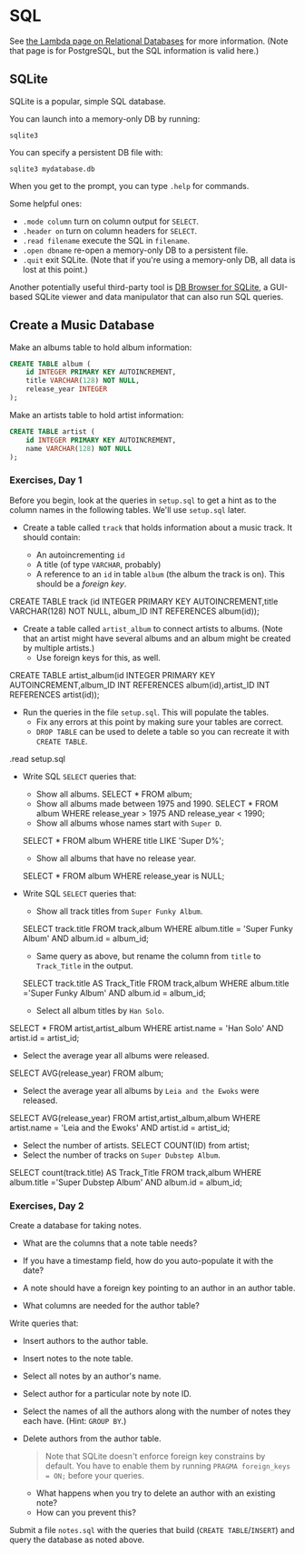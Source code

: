 # SQL

See [the Lambda page on Relational
Databases](https://github.com/LambdaSchool/Relational-Databases) for more
information. (Note that page is for PostgreSQL, but the SQL information is valid
here.)

## SQLite

SQLite is a popular, simple SQL database.

You can launch into a memory-only DB by running:

```
sqlite3
```

You can specify a persistent DB file with:

```
sqlite3 mydatabase.db
```

When you get to the prompt, you can type `.help` for commands.

Some helpful ones:

* `.mode column` turn on column output for `SELECT`.
* `.header on` turn on column headers for `SELECT`.
* `.read filename` execute the SQL in `filename`.
* `.open dbname` re-open a memory-only DB to a persistent file.
* `.quit` exit SQLite. (Note that if you're using a memory-only DB, all
  data is lost at this point.)

Another potentially useful third-party tool is [DB Browser for
SQLite](https://sqlitebrowser.org/), a GUI-based SQLite viewer and data
manipulator that can also run SQL queries.


## Create a Music Database

Make an albums table to hold album information:

```sql
CREATE TABLE album (
    id INTEGER PRIMARY KEY AUTOINCREMENT,
    title VARCHAR(128) NOT NULL,
    release_year INTEGER
);
```

Make an artists table to hold artist information:

```sql
CREATE TABLE artist (
    id INTEGER PRIMARY KEY AUTOINCREMENT,
    name VARCHAR(128) NOT NULL
);
```


### Exercises, Day 1

Before you begin, look at the queries in `setup.sql` to get a hint as to the
column names in the following tables. We'll use `setup.sql` later.

* Create a table called `track` that holds information about a music track. It should contain:

  * An autoincrementing `id`
  * A title (of type `VARCHAR`, probably)
  * A reference to an `id` in table `album` (the album the track is on). This
    should be a _foreign key_.

CREATE TABLE track (id INTEGER PRIMARY KEY AUTOINCREMENT,title VARCHAR(128) NOT NULL, album_ID INT REFERENCES album(id));


* Create a table called `artist_album` to connect artists to albums. (Note that
  an artist might have several albums and an album might be created by multiple
  artists.)
  * Use foreign keys for this, as well.
 
 CREATE TABLE artist_album(id INTEGER PRIMARY KEY AUTOINCREMENT,album_ID INT REFERENCES album(id),artist_ID INT REFERENCES artist(id));


* Run the queries in the file `setup.sql`. This will populate the tables.
  * Fix any errors at this point by making sure your tables are correct.
  * `DROP TABLE` can be used to delete a table so you can recreate it with
    `CREATE TABLE`.

.read setup.sql

* Write SQL `SELECT` queries that:
  * Show all albums.
  SELECT * FROM album;
  * Show all albums made between 1975 and 1990.
  SELECT * FROM album WHERE release_year > 1975 AND release_year < 1990;
  * Show all albums whose names start with `Super D`.

  SELECT * FROM album WHERE title LIKE 'Super D%';

  * Show all albums that have no release year.

  SELECT * FROM album WHERE release_year is NULL;

* Write SQL `SELECT` queries that:
  * Show all track titles from `Super Funky Album`.

  SELECT track.title FROM track,album WHERE album.title = 'Super Funky Album' AND album.id = album_id;

  * Same query as above, but rename the column from `title` to `Track_Title` in the output.

  SELECT track.title AS Track_Title FROM track,album WHERE album.title ='Super Funky Album' AND album.id = album_id;

  * Select all album titles by `Han Solo`.

SELECT * FROM artist,artist_album WHERE artist.name = 'Han Solo' AND artist.id = artist_id;

  * Select the average year all albums were released.

SELECT AVG(release_year) FROM album;

  * Select the average year all albums by `Leia and the Ewoks` were released.

SELECT AVG(release_year) FROM artist,artist_album,album  WHERE artist.name = 'Leia and the Ewoks' AND artist.id = artist_id;

  * Select the number of artists.
SELECT COUNT(ID) from artist;
  * Select the number of tracks on `Super Dubstep Album`.

  SELECT count(track.title) AS Track_Title FROM track,album WHERE album.title ='Super Dubstep Album' AND album.id = album_id;

### Exercises, Day 2

Create a database for taking notes.

* What are the columns that a note table needs?

* If you have a timestamp field, how do you auto-populate it with the date?

* A note should have a foreign key pointing to an author in an author table.

* What columns are needed for the author table?

Write queries that:

* Insert authors to the author table.

* Insert notes to the note table.

* Select all notes by an author's name.

* Select author for a particular note by note ID.

* Select the names of all the authors along with the number of notes they each have. (Hint: `GROUP BY`.)

* Delete authors from the author table.
  > Note that SQLite doesn't enforce foreign key constrains by default. You have
  > to enable them by running `PRAGMA foreign_keys = ON;` before your queries.
  
  * What happens when you try to delete an author with an existing note?
  * How can you prevent this?

Submit a file `notes.sql` with the queries that build (`CREATE TABLE`/`INSERT`)
and query the database as noted above.

